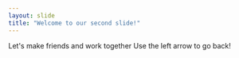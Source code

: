 ```yaml
---
layout: slide
title: "Welcome to our second slide!"
---
```

Let's make friends and work together
Use the left arrow to go back!

